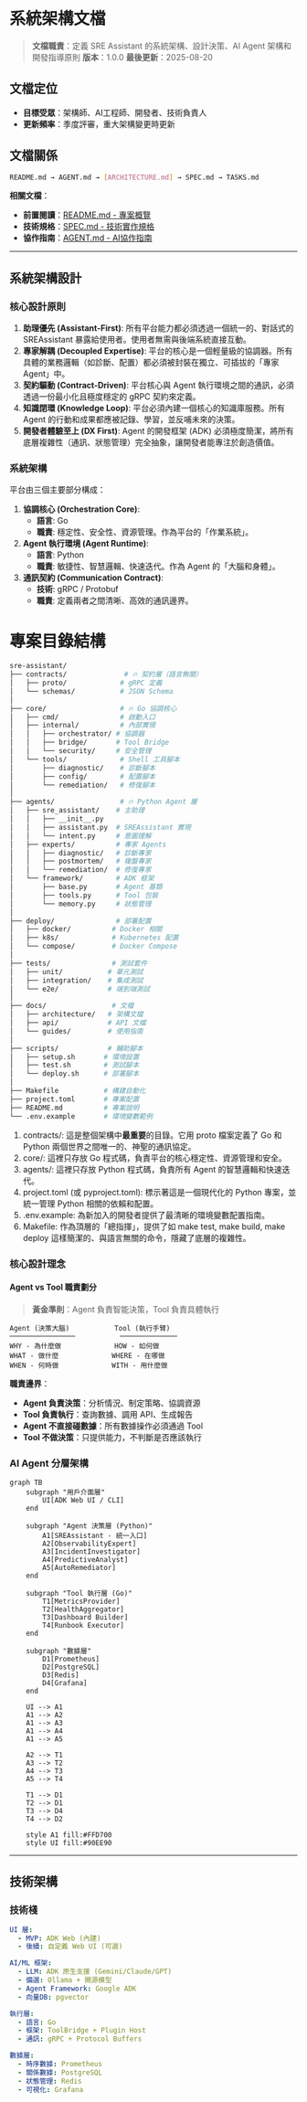 # 系統架構文檔

> **文檔職責**：定義 SRE Assistant 的系統架構、設計決策、AI Agent 架構和開發指導原則
> **版本**：1.0.0
> **最後更新**：2025-08-20

## 文檔定位

- **目標受眾**：架構師、AI工程師、開發者、技術負責人
- **更新頻率**：季度評審，重大架構變更時更新

## 文檔關係

```bash
README.md → AGENT.md → [ARCHITECTURE.md] → SPEC.md → TASKS.md
```

**相關文檔**：
- **前置閱讀**：[README.md - 專案概覽](README.md#專案概覽)
- **技術規格**：[SPEC.md - 技術實作規格](SPEC.md#技術棧與依賴)
- **協作指南**：[AGENT.md - AI協作指南](AGENT.md#ai協作原則)

---

## 系統架構設計

### 核心設計原則

1. **助理優先 (Assistant-First)**: 所有平台能力都必須透過一個統一的、對話式的 SREAssistant 暴露給使用者。使用者無需與後端系統直接互動。  
2. **專家解耦 (Decoupled Expertise)**: 平台的核心是一個輕量級的協調器。所有具體的業務邏輯（如診斷、配置）都必須被封裝在獨立、可插拔的「專家 Agent」中。  
3. **契約驅動 (Contract-Driven)**: 平台核心與 Agent 執行環境之間的通訊，必須透過一份最小化且極度穩定的 gRPC 契約來定義。  
4. **知識閉環 (Knowledge Loop)**: 平台必須內建一個核心的知識庫服務。所有 Agent 的行動和成果都應被記錄、學習，並反哺未來的決策。  
5. **開發者體驗至上 (DX First)**: Agent 的開發框架 (ADK) 必須極度簡潔，將所有底層複雜性（通訊、狀態管理）完全抽象，讓開發者能專注於創造價值。

### 系統架構

平台由三個主要部分構成：

1. **協調核心 (Orchestration Core)**:  
   * **語言**: Go  
   * **職責**: 穩定性、安全性、資源管理。作為平台的「作業系統」。  
2. **Agent 執行環境 (Agent Runtime)**:  
   * **語言**: Python  
   * **職責**: 敏捷性、智慧邏輯、快速迭代。作為 Agent 的「大腦和身體」。  
3. **通訊契約 (Communication Contract)**:  
   * **技術**: gRPC / Protobuf  
   * **職責**: 定義兩者之間清晰、高效的通訊邊界。

# 專案目錄結構

```bash
sre-assistant/
├── contracts/              # 🔥 契約層（語言無關）
│   ├── proto/             # gRPC 定義
│   └── schemas/           # JSON Schema
│
├── core/                  # 🔥 Go 協調核心
│   ├── cmd/               # 啟動入口
│   ├── internal/          # 內部實現
│   │   ├── orchestrator/ # 協調器
│   │   ├── bridge/       # Tool Bridge
│   │   └── security/     # 安全管理
│   └── tools/             # Shell 工具腳本
│       ├── diagnostic/    # 診斷腳本
│       ├── config/        # 配置腳本
│       └── remediation/   # 修復腳本
│
├── agents/                # 🔥 Python Agent 層
│   ├── sre_assistant/    # 主助理
│   │   ├── __init__.py
│   │   ├── assistant.py  # SREAssistant 實現
│   │   └── intent.py     # 意圖理解
│   ├── experts/          # 專家 Agents
│   │   ├── diagnostic/   # 診斷專家
│   │   ├── postmortem/   # 複盤專家
│   │   └── remediation/  # 修復專家
│   └── framework/        # ADK 框架
│       ├── base.py       # Agent 基類
│       ├── tools.py      # Tool 包裝
│       └── memory.py     # 狀態管理
│
├── deploy/               # 部署配置
│   ├── docker/          # Docker 相關
│   ├── k8s/             # Kubernetes 配置
│   └── compose/         # Docker Compose
│
├── tests/               # 測試套件
│   ├── unit/           # 單元測試
│   ├── integration/    # 集成測試
│   └── e2e/            # 端到端測試
│
├── docs/                # 文檔
│   ├── architecture/   # 架構文檔
│   ├── api/            # API 文檔
│   └── guides/         # 使用指南
│
├── scripts/            # 輔助腳本
│   ├── setup.sh       # 環境設置
│   ├── test.sh        # 測試腳本
│   └── deploy.sh      # 部署腳本
│
├── Makefile           # 構建自動化
├── project.toml       # 專案配置
├── README.md          # 專案說明
└── .env.example       # 環境變數範例
```

1. contracts/: 這是整個架構中**最重要**的目錄。它用 proto 檔案定義了 Go 和 Python 兩個世界之間唯一的、神聖的通訊協定。  
2. core/: 這裡只存放 Go 程式碼，負責平台的核心穩定性、資源管理和安全。  
3. agents/: 這裡只存放 Python 程式碼，負責所有 Agent 的智慧邏輯和快速迭代。  
4. project.toml (或 pyproject.toml): 標示著這是一個現代化的 Python 專案，並統一管理 Python 相關的依賴和配置。  
5. .env.example: 為新加入的開發者提供了最清晰的環境變數配置指南。  
6. Makefile: 作為頂層的「總指揮」，提供了如 make test, make build, make deploy 這樣簡潔的、與語言無關的命令，隱藏了底層的複雜性。

### 核心設計理念

#### Agent vs Tool 職責劃分

> **黃金準則**：Agent 負責智能決策，Tool 負責具體執行

```
Agent (決策大腦)           Tool (執行手臂)
────────────────           ──────────────
WHY - 為什麼做             HOW - 如何做
WHAT - 做什麼             WHERE - 在哪做
WHEN - 何時做             WITH - 用什麼做
```

**職責邊界**：
- **Agent 負責決策**：分析情況、制定策略、協調資源
- **Tool 負責執行**：查詢數據、調用 API、生成報告
- **Agent 不直接碰數據**：所有數據操作必須通過 Tool
- **Tool 不做決策**：只提供能力，不判斷是否應該執行

### AI Agent 分層架構

```mermaid
graph TB
    subgraph "用戶介面層"
        UI[ADK Web UI / CLI]
    end
    
    subgraph "Agent 決策層 (Python)"
        A1[SREAssistant - 統一入口]
        A2[ObservabilityExpert]
        A3[IncidentInvestigator]
        A4[PredictiveAnalyst]
        A5[AutoRemediator]
    end
    
    subgraph "Tool 執行層 (Go)"
        T1[MetricsProvider]
        T2[HealthAggregator]
        T3[Dashboard Builder]
        T4[Runbook Executor]
    end
    
    subgraph "數據層"
        D1[Prometheus]
        D2[PostgreSQL]
        D3[Redis]
        D4[Grafana]
    end
    
    UI --> A1
    A1 --> A2
    A1 --> A3
    A1 --> A4
    A1 --> A5
    
    A2 --> T1
    A3 --> T2
    A4 --> T3
    A5 --> T4
    
    T1 --> D1
    T2 --> D1
    T3 --> D4
    T4 --> D2
    
    style A1 fill:#FFD700
    style UI fill:#90EE90
```

---

## 技術架構

### 技術棧

```yaml
UI 層:
  - MVP: ADK Web (內建)
  - 後續: 自定義 Web UI (可選)

AI/ML 框架:
  - LLM: ADK 原生支援 (Gemini/Claude/GPT)
  - 備選: Ollama + 開源模型
  - Agent Framework: Google ADK
  - 向量DB: pgvector

執行層:
  - 語言: Go
  - 框架: ToolBridge + Plugin Host
  - 通訊: gRPC + Protocol Buffers

數據層:
  - 時序數據: Prometheus
  - 關係數據: PostgreSQL
  - 狀態管理: Redis
  - 可視化: Grafana
```

